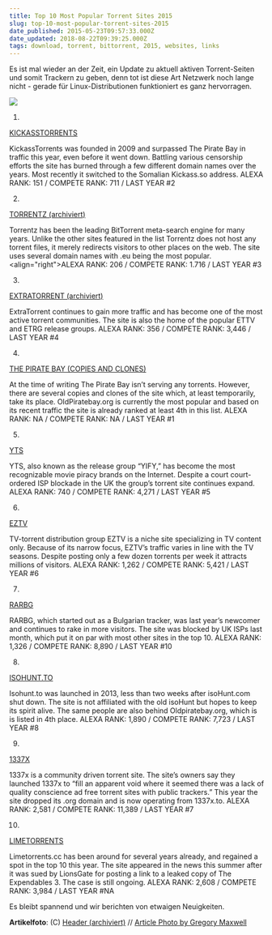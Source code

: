```yaml
---
title: Top 10 Most Popular Torrent Sites 2015
slug: top-10-most-popular-torrent-sites-2015
date_published: 2015-05-23T09:57:33.000Z
date_updated: 2018-08-22T09:39:25.000Z
tags: download, torrent, bittorrent, 2015, websites, links
---
```


Es ist mal wieder an der Zeit, ein Update zu aktuell aktiven Torrent-Seiten und somit Trackern zu geben, denn tot ist diese Art Netzwerk noch lange nicht - gerade für Linux-Distributionen funktioniert es ganz hervorragen. 

![](__GHOST_URL__/content/images/2015/05/Datacenter-telecom_mercator_cropped.jpg)

1. 
[KICKASSTORRENTS](http://kickass.to/)

KickassTorrents was founded in 2009 and surpassed The Pirate Bay in traffic this year, even before it went down. Battling various censorship efforts the site has burned through a few different domain names over the years. Most recently it switched to the Somalian Kickass.so address.
ALEXA RANK: 151 / COMPETE RANK: 711 / LAST YEAR #2

2. 
[TORRENTZ (archiviert)](http://web.archive.org/web/20150525170105/https://torrentz.eu/)

Torrentz has been the leading BitTorrent meta-search engine for many years. Unlike the other sites featured in the list Torrentz does not host any torrent files, it merely redirects visitors to other places on the web. The site uses several domain names with .eu being the most popular.
<align="right">ALEXA RANK: 206 / COMPETE RANK: 1.716 / LAST YEAR #3

3. 
[EXTRATORRENT (archiviert)](http://web.archive.org/web/20140524024037/http://extratorrent.cc/)

ExtraTorrent continues to gain more traffic and has become one of the most active torrent communities. The site is also the home of the popular ETTV and ETRG release groups.
ALEXA RANK: 356 / COMPETE RANK: 3,446 / LAST YEAR #4

4. 
[THE PIRATE BAY (COPIES AND CLONES)](http://thepiratebay.se/)

At the time of writing The Pirate Bay isn’t serving any torrents. However, there are several copies and clones of the site which, at least temporarily, take its place. OldPiratebay.org is currently the most popular and based on its recent traffic the site is already ranked at least 4th in this list.
ALEXA RANK: NA / COMPETE RANK: NA / LAST YEAR #1

5. 
[YTS](http://yts.to/)

YTS, also known as the release group “YIFY,” has become the most recognizable movie piracy brands on the Internet. Despite a court court-ordered ISP blockade in the UK the group’s torrent site continues expand.
ALEXA RANK: 740 / COMPETE RANK: 4,271 / LAST YEAR #5

6. 
[EZTV](http://eztv.ch/)

TV-torrent distribution group EZTV is a niche site specializing in TV content only. Because of its narrow focus, EZTV’s traffic varies in line with the TV seasons. Despite posting only a few dozen torrents per week it attracts millions of visitors.
ALEXA RANK: 1,262 / COMPETE RANK: 5,421 / LAST YEAR #6

7. 
[RARBG](http://rarbg.com/)

RARBG, which started out as a Bulgarian tracker, was last year’s newcomer and continues to rake in more visitors. The site was blocked by UK ISPs last month, which put it on par with most other sites in the top 10.
ALEXA RANK: 1,326 / COMPETE RANK: 8,890 / LAST YEAR #10

8. 
[ISOHUNT.TO](http://isohunt.to/)

Isohunt.to was launched in 2013, less than two weeks after isoHunt.com shut down. The site is not affiliated with the old isoHunt but hopes to keep its spirit alive. The same people are also behind Oldpiratebay.org, which is is listed in 4th place.
ALEXA RANK: 1,890 / COMPETE RANK: 7,723 / LAST YEAR #8

9. 
[1337X](http://1337x.to/)

1337x is a community driven torrent site. The site’s owners say they launched 1337x to “fill an apparent void where it seemed there was a lack of quality conscience ad free torrent sites with public trackers.” This year the site dropped its .org domain and is now operating from 1337x.to.
ALEXA RANK: 2,581 / COMPETE RANK: 11,389 / LAST YEAR #7

10. 
[LIMETORRENTS](http://www.limetorrents.cc/)

Limetorrents.cc has been around for several years already, and regained a spot in the top 10 this year. The site appeared in the news this summer after it was sued by LionsGate for posting a link to a leaked copy of The Expendables 3. The case is still ongoing.
ALEXA RANK: 2,608 / COMPETE RANK: 3,984 / LAST YEAR #NA

Es bleibt spannend und wir berichten von etwaigen Neuigkeiten.

**Artikelfoto**: (C) [Header (archiviert)](http://web.archive.org/web/20190117223141/https://i.ytimg.com/vi/jLgvDValxFE/maxresdefault.jpg) // [Article Photo by Gregory Maxwell](https://commons.wikimedia.org/wiki/File:Datacenter-telecom_mercator_cropped.jpg?uselang=de)
